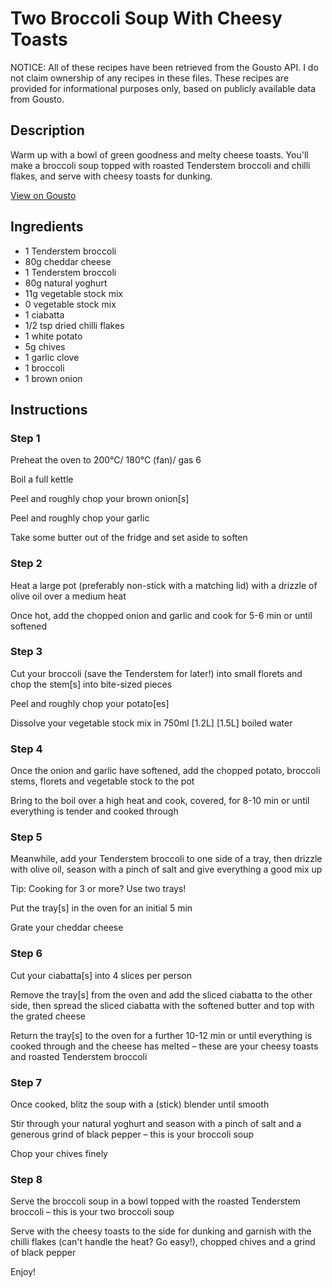 # Two Broccoli Soup With Cheesy Toasts 

NOTICE: All of these recipes have been retrieved from the Gousto API. I do not claim ownership of any recipes in these files. These recipes are provided for informational purposes only, based on publicly available data from Gousto.

## Description

Warm up with a bowl of green goodness and melty cheese toasts. You'll make a broccoli soup topped with roasted Tenderstem broccoli and chilli flakes, and serve with cheesy toasts for dunking.

[View on Gousto](https://www.gousto.co.uk/recipes/cookbook/two-broccoli-soup-with-cheesy-toasts)

## Ingredients

- 1 Tenderstem broccoli
- 80g cheddar cheese
- 1 Tenderstem broccoli
- 80g natural yoghurt
- 11g vegetable stock mix
- 0 vegetable stock mix
- 1 ciabatta 
- 1/2 tsp dried chilli flakes
- 1 white potato
- 5g chives
- 1 garlic clove
- 1 broccoli
- 1 brown onion

## Instructions


### Step 1

Preheat the oven to 200°C/ 180°C (fan)/ gas 6

Boil a full kettle

Peel and roughly chop your brown onion[s]

Peel and roughly chop your garlic

Take some butter out of the fridge and set aside to soften


### Step 2

Heat a large pot (preferably non-stick with a matching lid) with a drizzle of olive oil over a medium heat

Once hot, add the chopped onion and garlic and cook for 5-6 min or until softened


### Step 3

Cut your broccoli (save the Tenderstem for later!) into small florets and chop the stem[s]<span class="text-danger"> </span>into bite-sized pieces

Peel and roughly chop your potato[es]

Dissolve your vegetable stock mix in 750ml <span class="text-purple">[1.2L]</span> <span class="text-danger">[1.5L] </span>boiled water


### Step 4

Once the onion and garlic have softened, add the chopped potato, broccoli stems, florets and vegetable stock to the pot

Bring to the boil over a high heat and cook, covered, for 8-10 min or until everything is tender and cooked through


### Step 5

Meanwhile, add your Tenderstem broccoli to one side of a tray, then drizzle with olive oil, season with a pinch of salt and give everything a good mix up

Tip: Cooking for 3 or more? Use two trays!

Put the tray[s] in the oven for an initial 5 min

Grate your cheddar cheese


### Step 6

Cut your ciabatta[s]<span class="text-danger"> </span>into 4 slices per person

Remove the tray[s] from the oven and add the sliced ciabatta to the other side, then spread the sliced ciabatta with the softened butter and top with the grated cheese

Return the tray[s]<span class="text-danger"> </span>to the oven for a further 10-12 min or until everything is cooked through and the cheese has melted – these are your cheesy toasts and roasted Tenderstem broccoli


### Step 7

Once cooked, blitz the soup with a (stick) blender until smooth

Stir through your natural yoghurt and season with a pinch of salt and a generous grind of black pepper – this is your broccoli soup

Chop your chives finely

### Step 8

Serve the broccoli soup in a bowl topped with the roasted Tenderstem broccoli – this is your two broccoli soup

Serve with the cheesy toasts to the side for dunking and garnish with the chilli flakes (can't handle the heat? Go easy!), chopped chives and a grind of black pepper

Enjoy!

